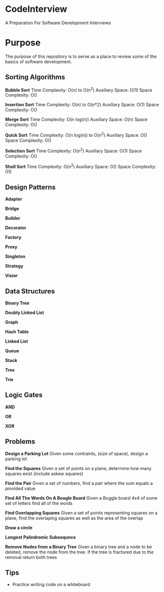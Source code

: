 # CodeInterview
A Preparation For Software Development Interviews

# Purpose
The purpose of this repository is to serve as a place to review some of the basics of software development.

## Sorting Algorithms
**Bubble Sort**
Time Complexity: O(n) to O(n<sup>2</sup>)
Auxiliary Space: O(1)
Space Complexity: O()

**Insertion Sort**
Time Complexity: O(n) to O(n*2)
Auxiliary Space: O(1)
Space Complexity: O()

**Merge Sort**
Time Complexity: O(n log(n))
Auxiliary Space: O(n)
Space Complexity: O()

**Quick Sort**
Time Complexity: O(n log(n)) to O(n<sup>2</sup>)
Auxiliary Space: O()
Space Complexity: O()

**Selection Sort**
Time Complexity: O(n<sup>2</sup>)
Auxiliary Space: O(1)
Space Complexity: O()

**Shell Sort**
Time Complexity: O(n<sup>2</sup>)
Auxiliary Space: O()
Space Complexity: O()

## Design Patterns
**Adapter**

**Bridge**

**Builder**

**Decorator**

**Factory**

**Proxy**

**Singleton**

**Strategy**

**Visior**

## Data Structures
**Binary Tree**

**Doubly Linked List**

**Graph**

**Hash Table**

**Linked List**

**Queue**

**Stack**

**Tree**

**Trie**

## Logic Gates
**AND**

**OR**

**XOR**

## Problems
**Design a Parking Lot**
Given some contraints, (size of space), design a parking lot

**Find the Squares**
Given a set of points on a plane, determine how many squares exist (include askew squares)

**Find the Pair**
Given a set of numbers, find a pair where the sum equals a provided value

**Find All The Words On A Boogle Board**
Given a Boggle board 4x4 of some set of letters find all of the words

**Find Overlapping Squares**
Given a set of points representing squares on a plane, find the overlaping squares as well as the area of the overlap

**Draw a circle**

**Longest Palindromic Subsequnce**

**Remove Nodes from a Binary Tree**
Given a binary tree and a node to be deleted, remove the node from the tree. If the tree is fractured due to the removal return both trees

## Tips
- Practice writing code on a whiteboard
